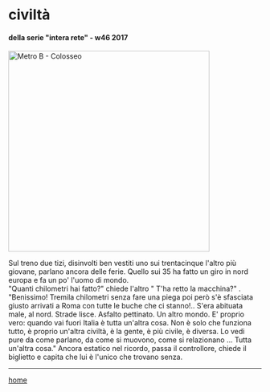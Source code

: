# civiltà    

#### della serie "intera rete" - w46 2017  
<img src="https://drive.google.com/uc?id=1cVcVK_6viF84b84j4mkf6cmFMPxkApq0" alt="Metro B - Colosseo"  width="400">    
<!--- /interarete122.png  --->  

Sul treno due tizi, disinvolti ben vestiti uno sui trentacinque l'altro più giovane, parlano ancora delle ferie. Quello sui 35 ha fatto un giro in nord europa e fa un po' l'uomo di mondo.  
"Quanti chilometri hai fatto?" chiede  l'altro " T'ha retto la macchina?" .
"Benissimo! Tremila chilometri senza fare una piega poi però s'è sfasciata giusto arrivati a Roma con tutte le buche che ci stanno!.. S'era abituata male, al nord. Strade lisce. Asfalto pettinato. Un altro mondo. E' proprio vero: quando vai fuori Italia è tutta un'altra cosa. Non è solo che funziona tutto, è proprio un'altra civiltà, è la gente, è più civile, è diversa. Lo vedi pure da come parlano, da come si muovono, come si relazionano ... Tutta un'altra cosa."
Ancora estatico nel ricordo, passa il controllore, chiede il biglietto e capita che lui è l'unico che trovano senza.
   
---  
[home](/interarete.md)  